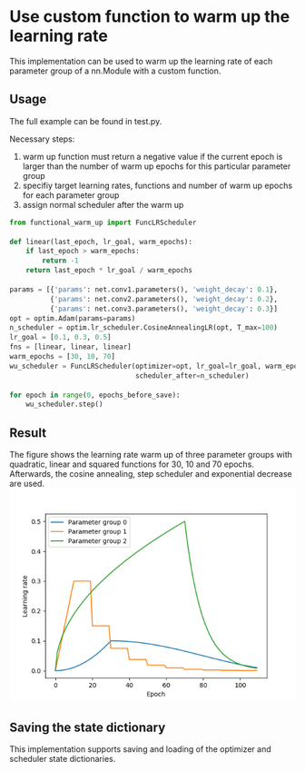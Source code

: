 # Use custom function to warm up the learning rate

This implementation can be used to warm up the learning rate of each parameter group of a nn.Module with a custom function.

## Usage

The full example can be found in test.py.

Necessary steps:
1) warm up function must return a negative value if the current epoch is larger than the number of warm up epochs for this particular parameter group
2) specifiy target learning rates, functions and number of warm up epochs for each parameter group
3) assign normal scheduler after the warm up

```python
from functional_warm_up import FuncLRScheduler

def linear(last_epoch, lr_goal, warm_epochs):
    if last_epoch > warm_epochs:
        return -1
    return last_epoch * lr_goal / warm_epochs

params = [{'params': net.conv1.parameters(), 'weight_decay': 0.1},
          {'params': net.conv2.parameters(), 'weight_decay': 0.2},
          {'params': net.conv3.parameters(), 'weight_decay': 0.3}]
opt = optim.Adam(params=params)
n_scheduler = optim.lr_scheduler.CosineAnnealingLR(opt, T_max=100)
lr_goal = [0.1, 0.3, 0.5]
fns = [linear, linear, linear]
warm_epochs = [30, 10, 70]
wu_scheduler = FuncLRScheduler(optimizer=opt, lr_goal=lr_goal, warm_epochs=warm_epochs, fns=fns,
                               scheduler_after=n_scheduler)
                               
for epoch in range(0, epochs_before_save):
    wu_scheduler.step()
```

## Result
The figure shows the learning rate warm up of three parameter groups with quadratic, linear and squared functions for 30, 10 and 70 epochs. Afterwards, the cosine annealing, step scheduler and exponential decrease are used.
![Learning rate vs. epoch](Figure_11.png?raw=true "Three different warm-up scenarios")

## Saving the state dictionary

This implementation supports saving and loading of the optimizer and scheduler state dictionaries.
